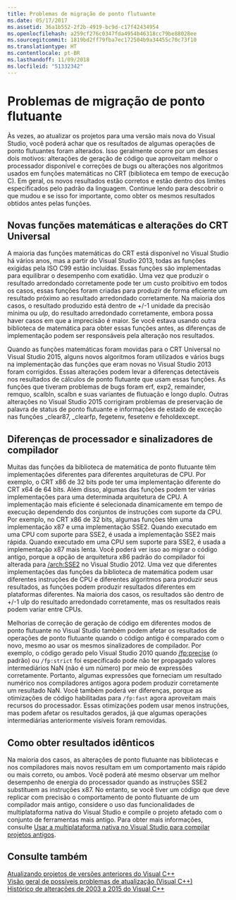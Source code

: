 ```yaml
---
title: Problemas de migração de ponto flutuante
ms.date: 05/17/2017
ms.assetid: 36a1b552-2f2b-4919-bc9d-c17f42434954
ms.openlocfilehash: a259cf276c0347fda4954b46318cc79be88028ee
ms.sourcegitcommit: 1819bd2ff79fba7ec172504b9a34455c70c73f10
ms.translationtype: HT
ms.contentlocale: pt-BR
ms.lasthandoff: 11/09/2018
ms.locfileid: "51332342"
---
```

# <a name="floating-point-migration-issues"></a>Problemas de migração de ponto flutuante

Às vezes, ao atualizar os projetos para uma versão mais nova do Visual Studio, você poderá achar que os resultados de algumas operações de ponto flutuantes foram alterados. Isso geralmente ocorre por um desses dois motivos: alterações de geração de código que aproveitam melhor o processador disponível e correções de bugs ou alterações nos algoritmos usados em funções matemáticas no CRT (biblioteca em tempo de execução C). Em geral, os novos resultados estão corretos e estão dentro dos limites especificados pelo padrão da linguagem. Continue lendo para descobrir o que mudou e se isso for importante, como obter os mesmos resultados obtidos antes pelas funções.

## <a name="new-math-functions-and-universal-crt-changes"></a>Novas funções matemáticas e alterações do CRT Universal

A maioria das funções matemáticas do CRT está disponível no Visual Studio há vários anos, mas a partir do Visual Studio 2013, todas as funções exigidas pela ISO C99 estão incluídas. Essas funções são implementadas para equilibrar o desempenho com exatidão. Uma vez que produzir o resultado arredondado corretamente pode ter um custo proibitivo em todos os casos, essas funções foram criadas para produzir de forma eficiente um resultado próximo ao resultado arredondado corretamente. Na maioria dos casos, o resultado produzido está dentro de +/-1 unidade da precisão mínima ou *ulp*, do resultado arredondado corretamente, embora possa haver casos em que a imprecisão é maior. Se você estava usando outra biblioteca de matemática para obter essas funções antes, as diferenças de implementação podem ser responsáveis pela alteração nos resultados.

Quando as funções matemáticas foram movidas para o CRT Universal no Visual Studio 2015, alguns novos algoritmos foram utilizados e vários bugs na implementação das funções que eram novas no Visual Studio 2013 foram corrigidos. Essas alterações podem levar a diferenças detectáveis nos resultados de cálculos de ponto flutuante que usam essas funções. As funções que tiveram problemas de bugs foram erf, exp2, remainder, remquo, scalbln, scalbn e suas variantes de flutuação e longo duplo.  Outras alterações no Visual Studio 2015 corrigiram problemas de preservação de palavra de status de ponto flutuante e informações de estado de exceção nas funções _clear87, _clearfp, fegetenv, fesetenv e feholdexcept.

## <a name="processor-differences-and-compiler-flags"></a>Diferenças de processador e sinalizadores de compilador

Muitas das funções da biblioteca de matemática de ponto flutuante têm implementações diferentes para diferentes arquiteturas de CPU. Por exemplo, o CRT x86 de 32 bits pode ter uma implementação diferente do CRT x64 de 64 bits. Além disso, algumas das funções podem ter várias implementações para uma determinada arquitetura de CPU. A implementação mais eficiente é selecionada dinamicamente em tempo de execução dependendo dos conjuntos de instruções com suporte da CPU. Por exemplo, no CRT x86 de 32 bits, algumas funções têm uma implementação x87 e uma implementação SSE2. Quando executado em uma CPU com suporte para SSE2, é usada a implementação SSE2 mais rápida. Quando executado em uma CPU sem suporte para SSE2, é usada a implementação x87 mais lenta. Você poderá ver isso ao migrar o código antigo, porque a opção de arquitetura x86 padrão do compilador foi alterada para [/arch:SSE2](../build/reference/arch-x86.md) no Visual Studio 2012. Uma vez que diferentes implementações das funções da biblioteca de matemática podem usar diferentes instruções de CPU e diferentes algoritmos para produzir seus resultados, as funções podem produzir resultados diferentes em plataformas diferentes. Na maioria dos casos, os resultados são dentro de +/-1 ulp do resultado arredondado corretamente, mas os resultados reais podem variar entre CPUs.

Melhorias de correção de geração de código em diferentes modos de ponto flutuante no Visual Studio também podem afetar os resultados de operações de ponto flutuante quando o código antigo é comparado com o novo, mesmo ao usar os mesmos sinalizadores de compilador. Por exemplo, o código gerado pelo Visual Studio 2010 quando [/fp:precise](../build/reference/fp-specify-floating-point-behavior.md) (o padrão) ou `/fp:strict` foi especificado pode não ter propagado valores intermediários NaN (não é um número) por meio de expressões corretamente. Portanto, algumas expressões que forneciam um resultado numérico nos compiladores antigos agora podem produzir corretamente um resultado NaN. Você também poderá ver diferenças, porque as otimizações de código habilitadas para `/fp:fast` agora aproveitam mais recursos do processador. Essas otimizações podem usar menos instruções, mas podem afetar os resultados gerados, já que algumas operações intermediárias anteriormente visíveis foram removidas.

## <a name="how-to-get-identical-results"></a>Como obter resultados idênticos

Na maioria dos casos, as alterações de ponto flutuante nas bibliotecas e nos compiladores mais novos resultam em um comportamento mais rápido ou mais correto, ou ambos. Você poderá até mesmo observar um melhor desempenho de energia do processador quando as instruções SSE2 substituem as instruções x87. No entanto, se você tiver um código que deve replicar com precisão o comportamento de ponto flutuante de um compilador mais antigo, considere o uso das funcionalidades de multiplataforma nativa do Visual Studio e compile o projeto afetado com o conjunto de ferramentas mais antigo. Para obter mais informações, consulte [Usar a multiplataforma nativa no Visual Studio para compilar projetos antigos](use-native-multi-targeting.md).

## <a name="see-also"></a>Consulte também

[Atualizando projetos de versões anteriores do Visual C++](upgrading-projects-from-earlier-versions-of-visual-cpp.md)<br/>
[Visão geral de possíveis problemas de atualização (Visual C++)](overview-of-potential-upgrade-issues-visual-cpp.md)<br/>
[Histórico de alterações de 2003 a 2015 do Visual C++](visual-cpp-change-history-2003-2015.md)